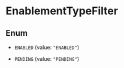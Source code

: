 

# EnablementTypeFilter

## Enum


* `ENABLED` (value: `"ENABLED"`)

* `PENDING` (value: `"PENDING"`)



